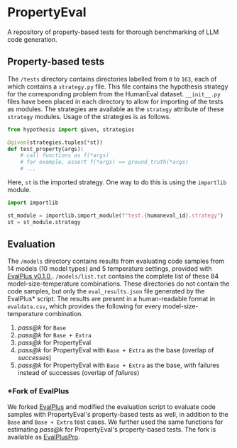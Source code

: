 # PropertyEval
A repository of property-based tests for thorough benchmarking of LLM code generation.

## Property-based tests
The `/tests` directory contains directories labelled from `0` to `163`, each of which contains a `strategy.py` file. This file contains the hypothesis strategy for the corresponding problem from the HumanEval dataset. `__init__.py` files have been placed in each directory to allow for importing of the tests as modules. The strategies are available as the `strategy` attribute of these `strategy` modules. Usage of the strategies is as follows.

```python
from hypothesis import given, strategies

@given(strategies.tuples(*st))
def test_property(args):
    # call functions as f(*args)
    # for example, assert f(*args) == ground_truth(*args)
    # ...
```

Here, `st` is the imported strategy. One way to do this is using the `importlib` module.

```python
import importlib

st_module = importlib.import_module(f"test.{humaneval_id}.strategy")
st = st_module.strategy
```

## Evaluation
The `/models` directory contains results from evaluating code samples from 14 models (10 model types) and 5 temperature settings, provided with [EvalPlus v0.1.0 ](https://github.com/evalplus/evalplus/releases/tag/v0.1.0). `/models/list.txt` contains the complete list of these 84 model-size-temperature combinations. These directories do not contain the code samples, but only the `eval_results.json` file generated by the EvalPlus* script. The results are present in a human-readable format in `evaldata.csv`, which provides the following for every model-size-temperature combination.

1. _pass@k_ for `Base`
2. _pass@k_ for `Base + Extra`
3. _pass@k_ for PropertyEval
4. _pass@k_ for PropertyEval with `Base + Extra` as the base (overlap of _successes_)
5. _pass@k_ for PropertyEval with `Base + Extra` as the base, with failures instead of successes (overlap of _failures_)


### *Fork of EvalPlus

We forked [EvalPlus](https://github.com/evalplus/evalplus) and modified the evaluation script to evaluate code samples with PropertyEval's property-based tests as well, in addition to the `Base` and `Base + Extra` test cases. We further used the same functions for estimating _pass@k_ for PropertyEval's property-based tests. The fork is available as [EvalPlusPro](https://github.com/mrigankpawagi/evalpluspro).
